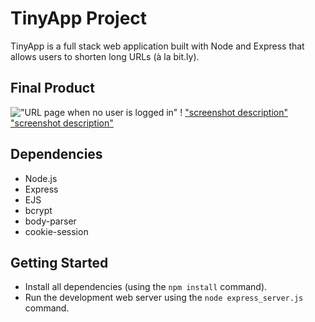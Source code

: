 
# TinyApp Project

TinyApp is a full stack web application built with Node and Express that allows users to shorten long URLs (à la bit.ly).

## Final Product

!["URL page when no user is logged in"]()
!
["screenshot description"](#)
["screenshot description"](#)

## Dependencies

- Node.js
- Express
- EJS
- bcrypt
- body-parser
- cookie-session

## Getting Started

- Install all dependencies (using the `npm install` command).
- Run the development web server using the `node express_server.js` command.
